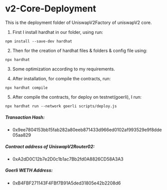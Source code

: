 # v2-Core-Deployment

This is the deployment folder of UniswapV2Factory of uniswapV2 core.

1. First I install hardhat in our folder, using run:
```
npm install --save-dev hardhat
```

2. Then for the creation of hardhat files & folders & config file using:
```
npx hardhat
```

3. Some optimization according to my requirements.

4. After installation, for compile the contracts, run:
```
npx hardhat compile
```

5. After compile the contracts, for deploy on testnet(goerli), I run:
```
npx hardhat run --network goerli scripts/deploy.js
```

##### Transaction Hash:
- 0x9ee7804153bb15fab282a80eeb871433d966ed0102af993529e9f8dde05aa829

##### Contract address of UniswapV2Router02:
- 0xA2dD0C12b7e2D0c1b1ac7Bb2fd0A8826CD58A3A3

##### Goerli WETH Address:
- 0xB4FBF271143F4FBf7B91A5ded31805e42b2208d6
